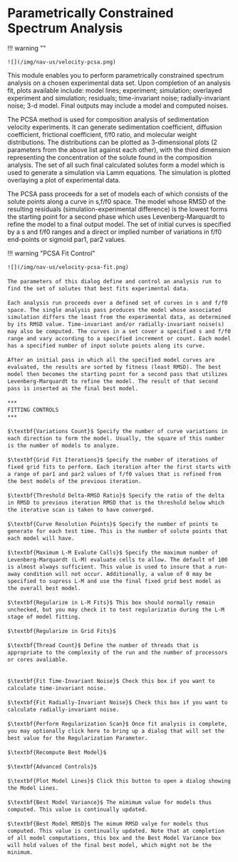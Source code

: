 # Parametrically Constrained Spectrum Analysis

!!! warning ""

    ![](/img/nav-us/velocity-pcsa.png)
    
This module enables you to perform parametrically constrained spectrum analysis on a chosen experimental data set. Upon completion of an analysis fit, plots available include: model lines; experiment; simulation; overlayed experiment and simulation; residuals; time-invariant noise; radially-invariant noise; 3-d model. Final outputs may include a model and computed noises. 

The PCSA method is used for composition analysis of sedimentation velocity experiments. It can generate sedimentation coefficient, diffusion coefficient, frictional coefficient, f/f0 ratio, and molecular weight distributions. The distributions can be plotted as 3-dimensional plots (2 parameters from the above list against each other), with the third dimension representing the concentration of the solute found in the composition analysis. The set of all such final calculated solutes form a model which is used to generate a simulation via Lamm equations. The simulation is plotted overlaying a plot of experimental data. 

The PCSA pass proceeds for a set of models each of which consists of the solute points along a curve in s,f/f0 space. The model whose RMSD of the resulting residuals (simulation-experimental difference) is the lowest forms the starting point for a second phase which uses Levenberg-Marquardt to refine the model to a final output model. The set of initial curves is specified by a s and f/f0 ranges and a direct or implied number of variations in f/f0 end-points or sigmoid par1, par2 values.
    
!!! warning "PCSA Fit Control"

    ![](/img/nav-us/velocity-pcsa-fit.png)
    
    The parameters of this dialog define and control an analysis run to find the set of solutes that best fits experimental data. 
    
    Each analysis run proceeds over a defined set of curves in s and f/f0 space. The single analysis pass produces the model whose associated simulation differs the least from the experimental data, as determined by its RMSD value. Time-invariant and/or radially-invariant noise(s) may also be computed. The curves in a set cover a specified s and f/f0 range and vary according to a specified increment or count. Each model has a specified number of input solute points along its curve. 

    After an initial pass in which all the specified model curves are evaluated, the results are sorted by fitness (least RMSD). The best model then becomes the starting point for a second pass that utilizes Levenberg-Marquardt to refine the model. The result of that second pass is inserted as the final best model. 
       
    *** 
    FITTING CONTROLS
    ***
    
    $\textbf{Variations Count}$ Specify the number of curve variations in each direction to form the model. Usually, the square of this number is the number of models to analyze. 
    
    $\textbf{Grid Fit Iterations}$ Specify the number of iterations of fixed grid fits to perform. Each iteration after the first starts with a range of par1 and par2 values of f/f0 values that is refined from the best models of the previous iteration.
    
    $\textbf{Threshold Delta-RMSD Ratio}$ Specify the ratio of the delta in RMSD to previous iteration RMSD that is the threshold below which the iterative scan is taken to have converged.
    
    $\textbf{Curve Resolution Points}$ Specify the number of points to generate for each test time. This is the number of solute points that each model will have.
    
    $\textbf{Maximum L-M Evalute Calls}$ Specify the maximum number of Levenberg-Marquardt (L-M) evaluate cells to allow. The default of 100 is almost always sufficient. This value is used to insure that a run-away condition will not occur. Additionally, a value of 0 may be specified to supress L-M and use the final fixed grid best model as the overall best model.
    
    $\textbf{Regularize in L-M Fits}$ This box should normally remain unchecked, but you may check it to test regularizatio during the L-M stage of model fitting.
    
    $\textbf{Regularize in Grid Fits}$
    
    $\textbf{Thread Count}$ Define the number of threads that is appropriate to the complexity of the run and the number of processors or cores avaliable.
   
    
    $\textbf{Fit Time-Invariant Noise}$ Check this box if you want to calculate time-invariant noise.
    
    $\textbf{Fit Radially-Invariant Noise}$ Check this box if you want to calculate radially-invariant noise.
    
    $\textbf{Perform Regularization Scan}$ Once fit analysis is complete, you may optionally click here to bring up a dialog that will set the best value for the Regularization Parameter.
    
    $\textbf{Recompute Best Model}$
    
    $\textbf{Advanced Controls}$
    
    $\textbf{Plot Model Lines}$ Click this button to open a dialog showing the Model Lines. 
    
    $\textbf{Best Model Variance}$ The mimimum value for models thus computed. This value is continually updated.
    
    $\textbf{Best Model RMSD}$ The mimum RMSD valye for models thus computed. This value is continually updated. Note that at completion of all model computations, this box and the Best Model Variance box will hold values of the final best model, which might not be the minimum.
